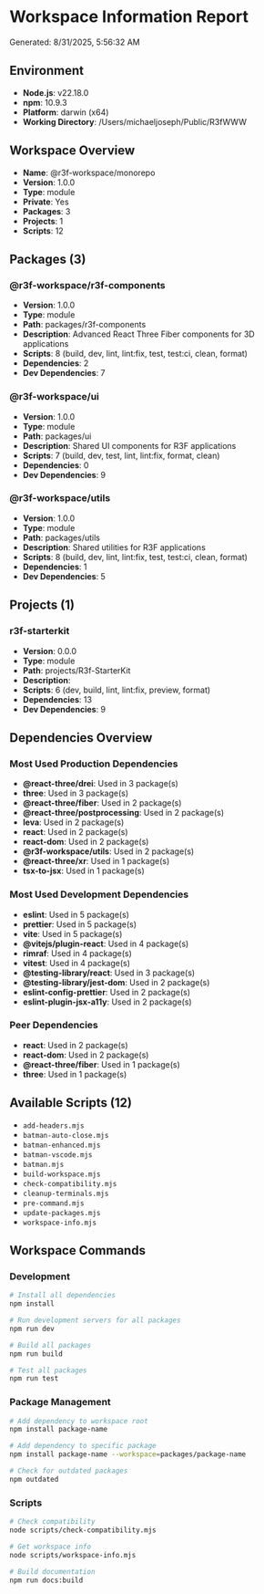 # Workspace Information Report

Generated: 8/31/2025, 5:56:32 AM

## Environment

- **Node.js**: v22.18.0
- **npm**: 10.9.3
- **Platform**: darwin (x64)
- **Working Directory**: /Users/michaeljoseph/Public/R3fWWW

## Workspace Overview

- **Name**: @r3f-workspace/monorepo
- **Version**: 1.0.0
- **Type**: module
- **Private**: Yes
- **Packages**: 3
- **Projects**: 1
- **Scripts**: 12

## Packages (3)

### @r3f-workspace/r3f-components

- **Version**: 1.0.0
- **Type**: module
- **Path**: packages/r3f-components
- **Description**: Advanced React Three Fiber components for 3D applications
- **Scripts**: 8 (build, dev, lint, lint:fix, test, test:ci, clean, format)
- **Dependencies**: 2
- **Dev Dependencies**: 7

### @r3f-workspace/ui

- **Version**: 1.0.0
- **Type**: module
- **Path**: packages/ui
- **Description**: Shared UI components for R3F applications
- **Scripts**: 7 (build, dev, test, lint, lint:fix, format, clean)
- **Dependencies**: 0
- **Dev Dependencies**: 9

### @r3f-workspace/utils

- **Version**: 1.0.0
- **Type**: module
- **Path**: packages/utils
- **Description**: Shared utilities for R3F applications
- **Scripts**: 8 (build, dev, lint, lint:fix, test, test:ci, clean, format)
- **Dependencies**: 1
- **Dev Dependencies**: 5

## Projects (1)

### r3f-starterkit

- **Version**: 0.0.0
- **Type**: module
- **Path**: projects/R3f-StarterKit
- **Description**:
- **Scripts**: 6 (dev, build, lint, lint:fix, preview, format)
- **Dependencies**: 13
- **Dev Dependencies**: 9

## Dependencies Overview

### Most Used Production Dependencies

- **@react-three/drei**: Used in 3 package(s)
- **three**: Used in 3 package(s)
- **@react-three/fiber**: Used in 2 package(s)
- **@react-three/postprocessing**: Used in 2 package(s)
- **leva**: Used in 2 package(s)
- **react**: Used in 2 package(s)
- **react-dom**: Used in 2 package(s)
- **@r3f-workspace/utils**: Used in 2 package(s)
- **@react-three/xr**: Used in 1 package(s)
- **tsx-to-jsx**: Used in 1 package(s)

### Most Used Development Dependencies

- **eslint**: Used in 5 package(s)
- **prettier**: Used in 5 package(s)
- **vite**: Used in 5 package(s)
- **@vitejs/plugin-react**: Used in 4 package(s)
- **rimraf**: Used in 4 package(s)
- **vitest**: Used in 4 package(s)
- **@testing-library/react**: Used in 3 package(s)
- **@testing-library/jest-dom**: Used in 2 package(s)
- **eslint-config-prettier**: Used in 2 package(s)
- **eslint-plugin-jsx-a11y**: Used in 2 package(s)

### Peer Dependencies

- **react**: Used in 2 package(s)
- **react-dom**: Used in 2 package(s)
- **@react-three/fiber**: Used in 1 package(s)
- **three**: Used in 1 package(s)

## Available Scripts (12)

- `add-headers.mjs`
- `batman-auto-close.mjs`
- `batman-enhanced.mjs`
- `batman-vscode.mjs`
- `batman.mjs`
- `build-workspace.mjs`
- `check-compatibility.mjs`
- `cleanup-terminals.mjs`
- `pre-command.mjs`
- `update-packages.mjs`
- `workspace-info.mjs`

## Workspace Commands

### Development

```bash
# Install all dependencies
npm install

# Run development servers for all packages
npm run dev

# Build all packages
npm run build

# Test all packages
npm run test
```

### Package Management

```bash
# Add dependency to workspace root
npm install package-name

# Add dependency to specific package
npm install package-name --workspace=packages/package-name

# Check for outdated packages
npm outdated
```

### Scripts

```bash
# Check compatibility
node scripts/check-compatibility.mjs

# Get workspace info
node scripts/workspace-info.mjs

# Build documentation
npm run docs:build
```
